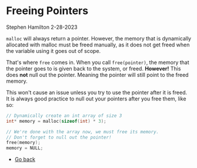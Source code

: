 # Freeing Pointers
Stephen Hamilton
2-28-2023

`malloc` will always return a pointer. However, the memory that is
dynamically allocated with malloc must be freed manually, as
it does not get freed when the variable using it goes out of scope.

That's where `free` comes in.
When you call `free(pointer)`, the memory that the pointer goes to is given
back to the system, or freed. **However!** This does **not** null out the
pointer. Meaning the pointer will still point to the freed memory.

This won't cause an issue unless you try to use the pointer after it is freed.
It is always good practice to null out your pointers after you free them,
like so:
```c
// Dynamically create an int array of size 3
int* memory = malloc(sizeof(int) * 3);

// We're done with the array now, we must free its memory.
// Don't forget to null out the pointer!
free(memory);
memory = NULL;
```

- [Go back](../README.md)
